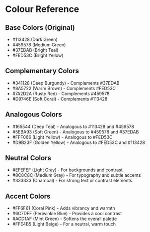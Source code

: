 # Colour Reference

## Base Colors (Original)
- #113428 (Dark Green)
- #459578 (Medium Green)
- #37EDAB (Bright Teal)
- #FED53C (Bright Yellow)

## Complementary Colors
- #341128 (Deep Burgundy) - Complements #37EDAB
- #8A5722 (Warm Brown) - Complements #FED53C
- #7A2D2A (Rusty Red) - Complements #459578
- #D9746E (Soft Coral) - Complements #113428

## Analogous Colors
- #165544 (Deep Teal) - Analogous to #113428 and #459578
- #5EBA93 (Soft Green) - Analogous to #459578 and #37EDAB
- #FFF066 (Light Yellow) - Analogous to #FED53C
- #D9B23F (Golden Yellow) - Analogous to #FED53C and #113428

## Neutral Colors
- #EFEFEF (Light Gray) - For backgrounds and contrast
- #8C8C8C (Medium Gray) - For typography and subtle accents
- #333333 (Charcoal) - For strong text or contrast elements

## Accent Colors
- #FF6F61 (Coral Pink) - Adds vibrancy and warmth
- #6C7DFF (Periwinkle Blue) - Provides a cool contrast
- #ACD1AF (Mint Green) - Softens the overall palette
- #FFE4B5 (Light Beige) - For a neutral, warm touch

